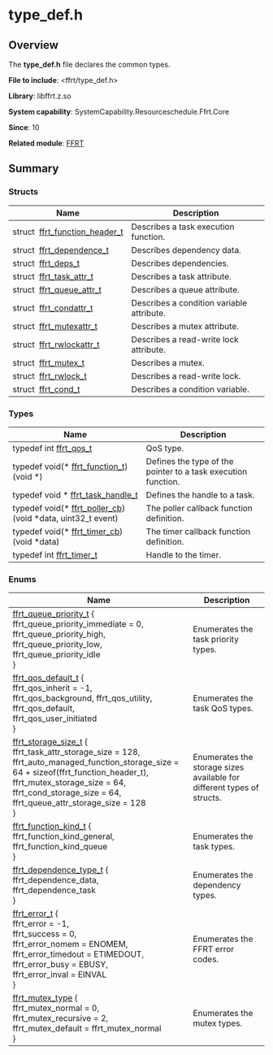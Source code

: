 # type_def.h


## Overview

The **type_def.h** file declares the common types.

**File to include**: &lt;ffrt/type_def.h&gt;

**Library**: libffrt.z.so

**System capability**: SystemCapability.Resourceschedule.Ffrt.Core

**Since**: 10

**Related module**: [FFRT](_f_f_r_t.md)


## Summary


### Structs

| Name| Description| 
| -------- | -------- |
| struct&nbsp;&nbsp;[ffrt_function_header_t](ffrt__function__header__t.md) | Describes a task execution function. | 
| struct&nbsp;&nbsp;[ffrt_dependence_t](ffrt__dependence__t.md) | Describes dependency data. | 
| struct&nbsp;&nbsp;[ffrt_deps_t](ffrt__deps__t.md) | Describes dependencies. | 
| struct&nbsp;&nbsp;[ffrt_task_attr_t](ffrt__task__attr__t.md) | Describes a task attribute. | 
| struct&nbsp;&nbsp;[ffrt_queue_attr_t](ffrt__queue__attr__t.md) | Describes a queue attribute. | 
| struct&nbsp;&nbsp;[ffrt_condattr_t](ffrt__condattr__t.md) | Describes a condition variable attribute. | 
| struct&nbsp;&nbsp;[ffrt_mutexattr_t](ffrt__mutexattr__t.md) | Describes a mutex attribute. | 
| struct&nbsp;&nbsp;[ffrt_rwlockattr_t](ffrt__rwlockattr__t.md) | Describes a read-write lock attribute. | 
| struct&nbsp;&nbsp;[ffrt_mutex_t](ffrt__mutex__t.md) | Describes a mutex. | 
| struct&nbsp;&nbsp;[ffrt_rwlock_t](ffrt__rwlock__t.md) | Describes a read-write lock. | 
| struct&nbsp;&nbsp;[ffrt_cond_t](ffrt__cond__t.md) | Describes a condition variable. | 


### Types

| Name| Description| 
| -------- | -------- |
| typedef int [ffrt_qos_t](_f_f_r_t.md#ffrt_qos_t) | QoS type. | 
| typedef void(\* [ffrt_function_t](_f_f_r_t.md#ffrt_function_t)) (void \*) | Defines the type of the pointer to a task execution function. | 
| typedef void \* [ffrt_task_handle_t](_f_f_r_t.md#ffrt_task_handle_t) | Defines the handle to a task. | 
| typedef void(\* [ffrt_poller_cb](_f_f_r_t.md#ffrt_poller_cb)) (void \*data, uint32_t event) | The poller callback function definition. | 
| typedef void(\* [ffrt_timer_cb](_f_f_r_t.md#ffrt_timer_cb)) (void \*data) | The timer callback function definition. | 
| typedef int [ffrt_timer_t](_f_f_r_t.md#ffrt_timer_t) | Handle to the timer. | 


### Enums

| Name| Description| 
| -------- | -------- |
| [ffrt_queue_priority_t](_f_f_r_t.md#ffrt_queue_priority_t) {<br>ffrt_queue_priority_immediate = 0, <br>ffrt_queue_priority_high, <br>ffrt_queue_priority_low, ffrt_queue_priority_idle<br>} | Enumerates the task priority types. | 
| [ffrt_qos_default_t](_f_f_r_t.md#ffrt_qos_default_t) {<br>ffrt_qos_inherit = -1, <br>ffrt_qos_background, ffrt_qos_utility, <br>ffrt_qos_default,<br>ffrt_qos_user_initiated<br>} | Enumerates the task QoS types. | 
| [ffrt_storage_size_t](_f_f_r_t.md#ffrt_storage_size_t) {<br>ffrt_task_attr_storage_size = 128, <br>ffrt_auto_managed_function_storage_size = 64 + sizeof(ffrt_function_header_t), <br>ffrt_mutex_storage_size = 64, <br>ffrt_cond_storage_size = 64,<br>ffrt_queue_attr_storage_size = 128<br>} | Enumerates the storage sizes available for different types of structs. | 
| [ffrt_function_kind_t](_f_f_r_t.md#ffrt_function_kind_t) { <br>ffrt_function_kind_general, <br>ffrt_function_kind_queue<br> } | Enumerates the task types. | 
| [ffrt_dependence_type_t](_f_f_r_t.md#ffrt_dependence_type_t) { <br>ffrt_dependence_data, <br>ffrt_dependence_task<br> } | Enumerates the dependency types. |
| [ffrt_error_t](_f_f_r_t.md#ffrt_error_t) {<br>ffrt_error = -1, <br>ffrt_success = 0, <br>ffrt_error_nomem = ENOMEM, <br>ffrt_error_timedout = ETIMEDOUT,<br>ffrt_error_busy = EBUSY, <br>ffrt_error_inval = EINVAL<br>} | Enumerates the FFRT error codes. | 
| [ffrt_mutex_type](_f_f_r_t.md#ffrt_mutex_type) {<br>ffrt_mutex_normal = 0, <br>ffrt_mutex_recursive = 2, <br>ffrt_mutex_default = ffrt_mutex_normal <br>} | Enumerates the mutex types. | 
